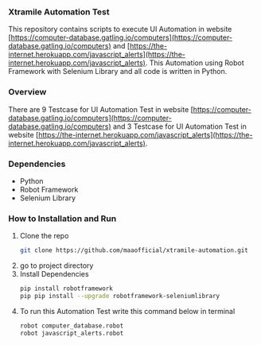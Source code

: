 ### Xtramile Automation Test
This repository contains scripts to execute UI Automation in website [https://computer-database.gatling.io/computers](https://computer-database.gatling.io/computers) and [https://the-internet.herokuapp.com/javascript_alerts](https://the-internet.herokuapp.com/javascript_alerts). This Automation using Robot Framework with Selenium Library and all code is written in Python.

### Overview
There are 9 Testcase for UI Automation Test in website [https://computer-database.gatling.io/computers](https://computer-database.gatling.io/computers) and 3 Testcase for UI Automation Test in website [https://the-internet.herokuapp.com/javascript_alerts](https://the-internet.herokuapp.com/javascript_alerts).

### Dependencies
- Python
- Robot Framework
- Selenium Library

### How to Installation and Run
1. Clone the repo
   ```sh
   git clone https://github.com/maaofficial/xtramile-automation.git
   ```
2. go to project directory
3. Install Dependencies
   ```sh
   pip install robotframework
   pip pip install --upgrade robotframework-seleniumlibrary
   ```
4. To run this Automation Test write this command below in terminal
   ```sh
   robot computer_database.robot
   robot javascript_alerts.robot
   ```
